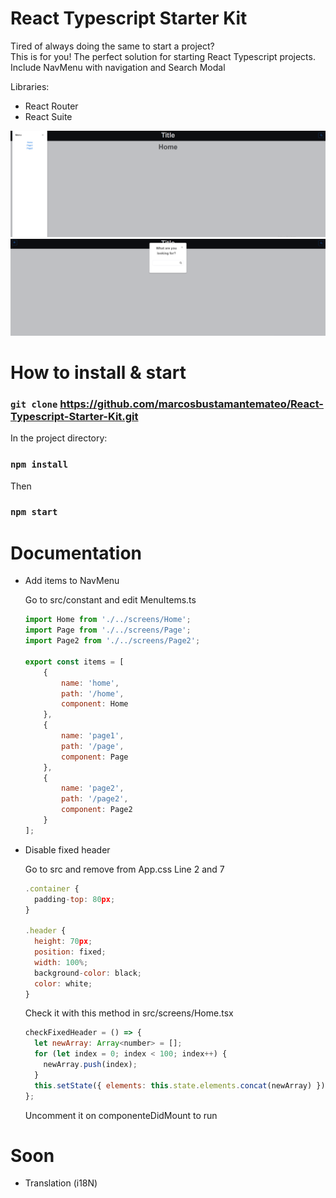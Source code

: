 # React Typescript Starter Kit

Tired of always doing the same to start a project?<br>
This is for you! The perfect solution for starting React Typescript projects. <br>
Include NavMenu with navigation and Search Modal

Libraries:

  - React Router
  - React Suite

![alt text](https://github.com/marcosbustamantemateo/React-Typescript-Starter-Kit/blob/master/images/NavMenu.PNG)
![alt text](https://github.com/marcosbustamantemateo/React-Typescript-Starter-Kit/blob/master/images/searchModal.PNG)

# How to install & start

### `git clone` https://github.com/marcosbustamantemateo/React-Typescript-Starter-Kit.git

In the project directory:

### `npm install`

  Then

### `npm start`

# Documentation

- Add items to NavMenu

  Go to src/constant and edit MenuItems.ts
  
  ```javascript class:"lineNo"
  import Home from './../screens/Home';
  import Page from './../screens/Page';
  import Page2 from './../screens/Page2';

  export const items = [
      {
          name: 'home',
          path: '/home',
          component: Home
      },
      {
          name: 'page1',
          path: '/page',
          component: Page
      },
      {
          name: 'page2',
          path: '/page2',
          component: Page2
      }
  ];
  ```

- Disable fixed header

  Go to src and remove from App.css Line 2 and 7

  ```javascript class:"lineNo"
  .container {
    padding-top: 80px;
  }

  .header {
    height: 70px;
    position: fixed;
    width: 100%;
    background-color: black;
    color: white;
  }
  ```

  Check it with this method in src/screens/Home.tsx

  ```javascript class:"lineNo"
  checkFixedHeader = () => {
    let newArray: Array<number> = [];
    for (let index = 0; index < 100; index++) {
      newArray.push(index);
    }
    this.setState({ elements: this.state.elements.concat(newArray) });
  };
  ```
  Uncomment it on componenteDidMount to run


# Soon

- Translation (i18N)


